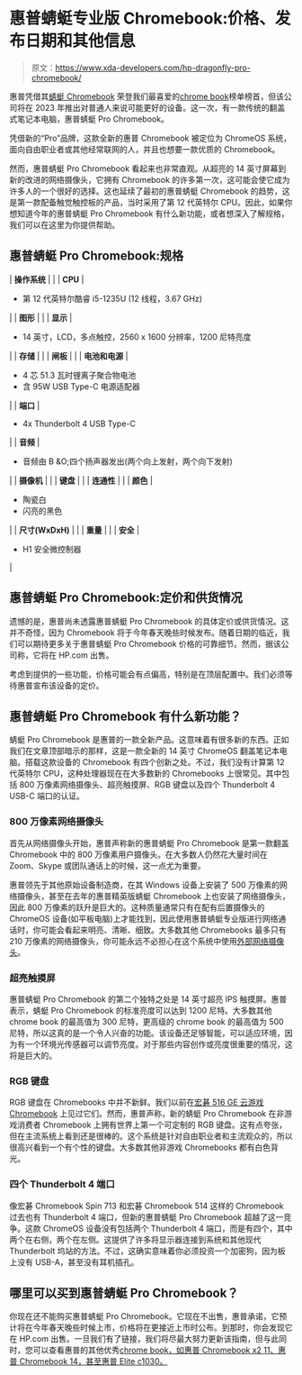 # 惠普蜻蜓专业版 Chromebook:价格、发布日期和其他信息

> 原文：<https://www.xda-developers.com/hp-dragonfly-pro-chromebook/>

惠普凭借其[蜻蜓 Chromebook](https://www.xda-developers.com/hp-elite-dragonfly-chromebook-review/) 荣登我们最喜爱的[chrome book](https://www.xda-developers.com/best-chromebooks/)榜单榜首，但该公司将在 2023 年推出对普通人来说可能更好的设备。这一次，有一款传统的翻盖式笔记本电脑，惠普蜻蜓 Pro Chromebook。

凭借新的“Pro”品牌，这款全新的惠普 Chromebook 被定位为 ChromeOS 系统，面向自由职业者或其他经常联网的人，并且也想要一款优质的 Chromebook。

然而，惠普蜻蜓 Pro Chromebook 看起来也非常直观。从超亮的 14 英寸屏幕到新的改进的网络摄像头，它拥有 Chromebook 的许多第一次，这可能会使它成为许多人的一个很好的选择。这也延续了最初的惠普蜻蜓 Chromebook 的趋势，这是第一款配备触觉触控板的产品，当时采用了第 12 代英特尔 CPU。因此，如果你想知道今年的惠普蜻蜓 Pro Chromebook 有什么新功能，或者想深入了解规格，我们可以在这里为你提供帮助。

## 惠普蜻蜓 Pro Chromebook:规格

| **操作系统** |  |
| **CPU** | 

*   第 12 代英特尔酷睿 i5-1235U (12 线程，3.67 GHz)

 |
| **图形** |  |
| **显示** | 

*   14 英寸，LCD，多点触控，2560 x 1600 分辨率，1200 尼特亮度

 |
| **存储** |  |
| **闸板** |  |
| **电池和电源** | 

*   4 芯 51.3 瓦时锂离子聚合物电池
*   含 95W USB Type-C 电源适配器

 |
| **端口** | 

*   4x Thunderbolt 4 USB Type-C

 |
| **音频** | 

*   音频由 B &O;四个扬声器发出(两个向上发射，两个向下发射)

 |
| **摄像机** |  |
| **键盘** |  |
| **连通性** |  |
| **颜色** | 

*   陶瓷白
*   闪亮的黑色

 |
| **尺寸(WxDxH)** |  |
| **重量** |  |
| **安全** | 

*   H1 安全微控制器

 |

## 惠普蜻蜓 Pro Chromebook:定价和供货情况

遗憾的是，惠普尚未透露惠普蜻蜓 Pro Chromebook 的具体定价或供货情况。这并不奇怪，因为 Chromebook 将于今年春天晚些时候发布。随着日期的临近，我们可以期待更多关于惠普蜻蜓 Pro Chromebook 价格的可靠细节。然而，据该公司称，它将在 HP.com 出售。

考虑到提供的一些功能，价格可能会有点偏高，特别是在顶层配置中。我们必须等待惠普宣布该设备的定价。

## 惠普蜻蜓 Pro Chromebook 有什么新功能？

蜻蜓 Pro Chromebook 是惠普的一款全新产品。这意味着有很多新的东西。正如我们在文章顶部暗示的那样，这是一款全新的 14 英寸 ChromeOS 翻盖笔记本电脑。搭载这款设备的 Chromebook 有四个创新之处。不过，我们没有计算第 12 代英特尔 CPU，这种处理器现在在大多数新的 Chromebooks 上很常见。其中包括 800 万像素网络摄像头、超亮触摸屏、RGB 键盘以及四个 Thunderbolt 4 USB-C 端口的认证。

### 800 万像素网络摄像头

首先从网络摄像头开始，惠普声称新的惠普蜻蜓 Pro Chromebook 是第一款翻盖 Chromebook 中的 800 万像素用户摄像头。在大多数人仍然花大量时间在 Zoom、Skype 或团队通话上的时候，这一点尤为重要。

惠普领先于其他原始设备制造商，在其 Windows 设备上安装了 500 万像素的网络摄像头，甚至在去年的惠普精英版蜻蜓 Chromebook 上也安装了网络摄像头，因此 800 万像素的跃升是巨大的。这种质量通常只有在配有后置摄像头的 ChromeOS 设备(如平板电脑)上才能找到，因此使用惠普蜻蜓专业版进行网络通话时，你可能会看起来明亮、清晰、细致。大多数其他 Chromebooks 最多只有 210 万像素的网络摄像头，你可能永远不必担心在这个系统中使用[外部网络摄像头](https://www.xda-developers.com/chromebook-accessories/)。

### 超亮触摸屏

惠普蜻蜓 Pro Chromebook 的第二个独特之处是 14 英寸超亮 IPS 触摸屏。惠普表示，蜻蜓 Pro Chromebook 的标准亮度可以达到 1200 尼特。大多数其他 chrome book 的最高值为 300 尼特，更高级的 chrome book 的最高值为 500 尼特，所以这真的是一个令人兴奋的功能。该设备还足够智能，可以适应环境，因为有一个环境光传感器可以调节亮度。对于那些内容创作或亮度很重要的情况，这将是巨大的。

### RGB 键盘

RGB 键盘在 Chromebooks 中并不新鲜。我们以前在[宏碁 516 GE 云游戏 Chromebook](https://www.xda-developers.com/acer-chromebook-516-ge-hands-on/) 上见过它们。然而，惠普声称，新的蜻蜓 Pro Chromebook 在非游戏消费者 Chromebook 上拥有世界上第一个可定制的 RGB 键盘。这有点夸张，但在主流系统上看到还是很棒的。这个系统是针对自由职业者和主流观众的，所以很高兴看到一个有个性的键盘。大多数其他非游戏 Chromebooks 都有白色背光。

### 四个 Thunderbolt 4 端口

像宏碁 Chromebook Spin 713 和宏碁 Chromebook 514 这样的 Chromebook 过去也有 Thunderbolt 4 端口，但新的惠普蜻蜓 Pro Chromebook 超越了这一竞争。这款 ChromeOS 设备没有包括两个 Thunderbolt 4 端口，而是有四个，其中两个在右侧，两个在左侧。这提供了许多将显示器连接到系统和其他现代 Thunderbolt 坞站的方法。不过，这确实意味着你必须投资一个加密狗，因为板上没有 USB-A，甚至没有耳机插孔。

## 哪里可以买到惠普蜻蜓 Pro Chromebook？

你现在还不能购买惠普蜻蜓 Pro Chromebook。它现在不出售，惠普承诺，它预计将在今年春天晚些时候上市，价格将在更接近上市时公布。到那时，你会发现它在 HP.com 出售。一旦我们有了链接，我们将尽最大努力更新该指南，但与此同时，您可以查看惠普的其他优秀[chrome book，如惠普 Chromebook x2 11、惠普 Chromebook 14，甚至惠普 Elite c1030。](https://www.xda-developers.com/best-hp-chromebooks/)